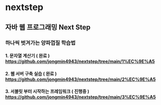 # nextstep

## 자바 웹 프로그래밍 Next Step
### 하나씩 벗겨가는 양파껍질 학습법

#### 1. 문자열 계산기 ( 완료 ) https://github.com/jongmin4943/nextstep/tree/main/1%EC%9E%A5
#### 2. 웹 서버 구축 실습 ( 완료 ) https://github.com/jongmin4943/nextstep/tree/main/2%EC%9E%A5
#### 3. 서블릿 부터 시작하는 프레임워크 ( 진행중 ) https://github.com/jongmin4943/nextstep/tree/main/3%EC%9E%A5
